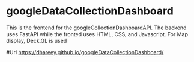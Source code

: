 # googleDataCollectionDashboard
This is the frontend for the googleCollectionDashboardAPI. The backend uses FastAPI while the fronted uses HTML, CSS, and Javascript. For Map display, Deck.GL is used

#Url
https://dhareey.github.io/googleDataCollectionDashboard/

